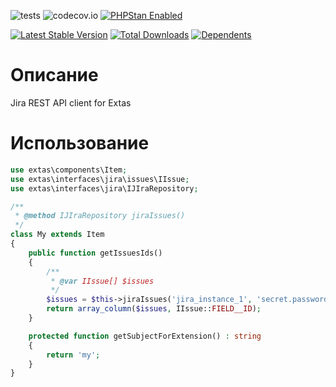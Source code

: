 ![tests](https://github.com/jeyroik/extas-jira/workflows/PHP%20Composer/badge.svg?branch=master&event=push)
![codecov.io](https://codecov.io/gh/jeyroik/extas-jira/coverage.svg?branch=master)
<a href="https://github.com/phpstan/phpstan"><img src="https://img.shields.io/badge/PHPStan-enabled-brightgreen.svg?style=flat" alt="PHPStan Enabled"></a> 

[![Latest Stable Version](https://poser.pugx.org/jeyroik/extas-jira/v)](//packagist.org/packages/jeyroik/extas-q-crawlers)
[![Total Downloads](https://poser.pugx.org/jeyroik/extas-jira/downloads)](//packagist.org/packages/jeyroik/extas-q-crawlers)
[![Dependents](https://poser.pugx.org/jeyroik/extas-jira/dependents)](//packagist.org/packages/jeyroik/extas-q-crawlers)

# Описание

Jira REST API client for Extas

# Использование

```php
use extas\components\Item;
use extas\interfaces\jira\issues\IIssue;
use extas\interfaces\jira\IJIraRepository;

/**
 * @method IJIraRepository jiraIssues()
 */
class My extends Item
{
    public function getIssuesIds()
    {
        /**
         * @var IIssue[] $issues
         */
        $issues = $this->jiraIssues('jira_instance_1', 'secret.password')->all([IIssue::FIELD__FIELDS_ASSIGNEE => 'some@user']);
        return array_column($issues, IIssue::FIELD__ID);
    }

    protected function getSubjectForExtension() : string
    {
        return 'my';
    }
}
```